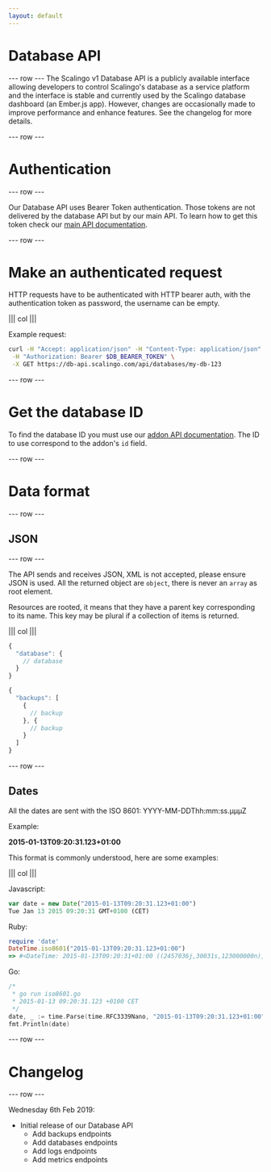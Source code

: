 ```yaml
---
layout: default
---
```


# Database API

--- row ---
The Scalingo v1 Database API is a publicly available interface allowing developers to
control Scalingo's database as a service platform and the interface is stable and currently used by the Scalingo
database dashboard (an Ember.js app). However, changes are
occasionally made to improve performance and enhance features. See the
changelog for more details.

--- row ---

# Authentication

--- row ---

Our Database API uses Bearer Token authentication. Those tokens are not
delivered by the database API but by our main API. To learn how to get this
token check our [main API documentation](/addons#get-addon-token).

--- row ---


# Make an authenticated request

HTTP requests have to be authenticated with HTTP bearer auth, with the
authentication token as password, the username can be empty.

||| col |||

Example request:

```sh
curl -H "Accept: application/json" -H "Content-Type: application/json" \
 -H "Authorization: Bearer $DB_BEARER_TOKEN" \
 -X GET https://db-api.scalingo.com/api/databases/my-db-123
```

--- row ---

# Get the database ID

To find the database ID you must use our [addon API documentation](/addons).
The ID to use correspond to the addon's `id` field.

--- row ---

# Data format

--- row ---

## JSON

--- row ---

The API sends and receives JSON, XML is not accepted, please ensure JSON is used. All the
returned object are `object`, there is never an `array` as root element.

Resources are rooted, it means that they have a parent key corresponding to its name. This
key may be plural if a collection of items is returned.

||| col |||

```js
{
  "database": {
    // database
  }
}
```

```js
{
  "backups": [
    {
      // backup
    }, {
      // backup
    }
  ]
}
```

--- row ---

## Dates

All the dates are sent with the ISO 8601: YYYY-MM-DDThh:mm:ss.μμμZ

Example:

__2015-01-13T09:20:31.123+01:00__

This format is commonly understood, here are some examples:

||| col |||

Javascript:

```js
var date = new Date("2015-01-13T09:20:31.123+01:00")
Tue Jan 13 2015 09:20:31 GMT+0100 (CET)
```

Ruby:

```ruby
require 'date'
DateTime.iso8601("2015-01-13T09:20:31.123+01:00")
=> #<DateTime: 2015-01-13T09:20:31+01:00 ((2457036j,30031s,123000000n),+3600s,2299161j)>
```

Go:

```go
/*
 * go run iso8601.go
 * 2015-01-13 09:20:31.123 +0100 CET
 */
date, _ := time.Parse(time.RFC3339Nano, "2015-01-13T09:20:31.123+01:00")
fmt.Println(date)
```

--- row ---

# Changelog

--- row ---

Wednesday 6th Feb 2019:

* Initial release of our Database API
  * Add backups endpoints
  * Add databases endpoints
  * Add logs endpoints
  * Add metrics endpoints
